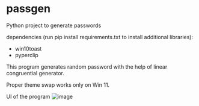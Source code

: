 # passgen
Python project to generate passwords

dependencies (run pip install requirements.txt to install additional libraries): 
- win10toast
- pyperclip

This program generates random password with the help of linear congruential generator.

Proper theme swap works only on Win 11.

UI of the program
![image](https://user-images.githubusercontent.com/37449089/187427995-2b269834-fb2b-4810-a8a7-36294829f670.png)
